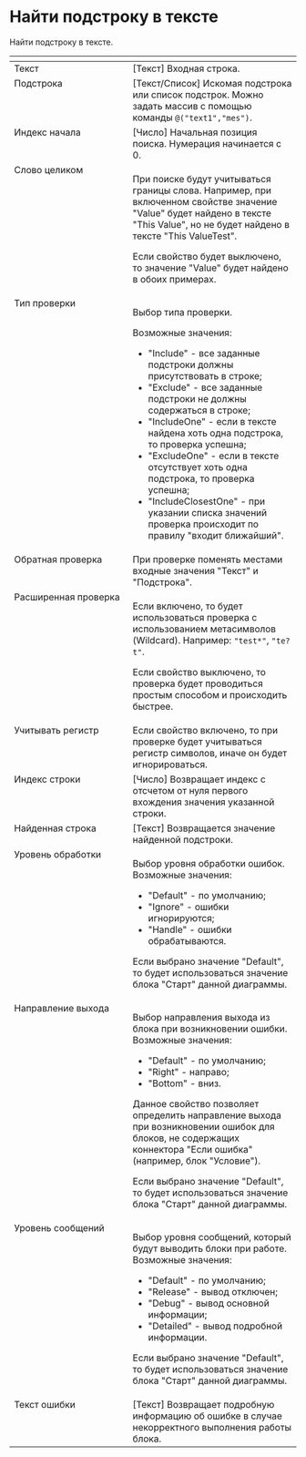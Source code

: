 # Найти подстроку в тексте

Найти подстроку в тексте.

<table data-header-hidden><thead><tr><th width="235" valign="top"></th><th width="327" valign="top"></th></tr></thead><tbody><tr><td valign="top">Текст</td><td valign="top">[Текст] Входная строка.</td></tr><tr><td valign="top">Подстрока</td><td valign="top">[Текст/Список] Искомая подстрока или список подстрок. Можно задать массив с помощью команды <code>@("text1","mes")</code>.</td></tr><tr><td valign="top">Индекс начала</td><td valign="top">[Число] Начальная позиция поиска. Нумерация начинается с 0.</td></tr><tr><td valign="top">Слово целиком</td><td valign="top"><p>При поиске будут учитываться границы слова. Например, при включенном свойстве значение "Value" будет найдено в тексте "This Value", но не будет найдено в тексте "This ValueTest". </p><p></p><p>Если свойство будет выключено, то значение "Value" будет найдено в обоих примерах.</p></td></tr><tr><td valign="top">Тип проверки</td><td valign="top"><p>Выбор типа проверки. </p><p>Возможные значения: </p><ul><li>"Include" - все заданные подстроки должны присутствовать в строке; </li><li>"Exclude" - все заданные подстроки не должны содержаться в строке; </li><li>"IncludeOne" - если в тексте найдена хоть одна подстрока, то проверка успешна; </li><li>"ExcludeOne" - если в тексте отсутствует хоть одна подстрока, то проверка успешна; </li><li>"IncludeClosestOne" - при указании списка значений проверка происходит по правилу "входит ближайший".</li></ul></td></tr><tr><td valign="top">Обратная проверка</td><td valign="top">При проверке поменять местами входные значения "Текст" и "Подстрока".</td></tr><tr><td valign="top">Расширенная проверка</td><td valign="top"><p>Если включено, то будет использоваться проверка с использованием метасимволов (Wildcard). Например: <code>"test*"</code>, <code>"te?t"</code>. </p><p></p><p>Если свойство выключено, то проверка будет проводиться простым способом и происходить быстрее.</p></td></tr><tr><td valign="top">Учитывать регистр</td><td valign="top">Если свойство включено, то при проверке будет учитываться регистр символов, иначе он будет игнорироваться.</td></tr><tr><td valign="top">Индекс строки</td><td valign="top">[Число] Возвращает индекс с отсчетом от нуля первого вхождения значения указанной строки.</td></tr><tr><td valign="top">Найденная строка</td><td valign="top">[Текст] Возвращается значение найденной подстроки.</td></tr><tr><td valign="top">Уровень обработки</td><td valign="top"><p>Выбор уровня обработки ошибок. Возможные значения: </p><ul><li>"Default" - по умолчанию; </li><li>"Ignore" - ошибки игнорируются; </li><li>"Handle" - ошибки обрабатываются. </li></ul><p>Если выбрано значение "Default", то будет использоваться значение блока "Старт" данной диаграммы.</p></td></tr><tr><td valign="top">Направление выхода</td><td valign="top"><p>Выбор направления выхода из блока при возникновении ошибки. Возможные значения: </p><ul><li>"Default" - по умолчанию; </li><li>"Right" - направо; </li><li>"Bottom" - вниз. </li></ul><p>Данное свойство позволяет определить направление выхода при возникновении ошибок для блоков, не содержащих коннектора "Если ошибка" (например, блок "Условие"). </p><p></p><p>Если выбрано значение "Default", то будет использоваться значение блока "Старт" данной диаграммы.</p></td></tr><tr><td valign="top">Уровень сообщений</td><td valign="top"><p>Выбор уровня сообщений, который будут выводить блоки при работе. Возможные значения: </p><ul><li>"Default" - по умолчанию; </li><li>"Release" - вывод отключен; </li><li>"Debug" - вывод основной информации; </li><li>"Detailed" - вывод подробной информации. </li></ul><p>Если выбрано значение "Default", то будет использоваться значение блока "Старт" данной диаграммы.</p></td></tr><tr><td valign="top">Текст ошибки</td><td valign="top">[Текст] Возвращает подробную информацию об ошибке в случае некорректного выполнения работы блока.</td></tr></tbody></table>
